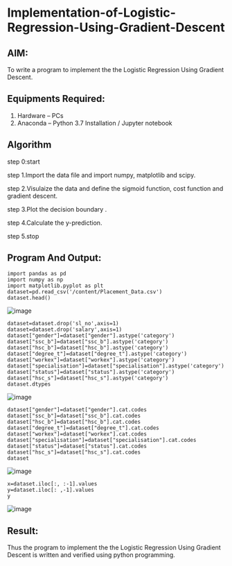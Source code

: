 # Implementation-of-Logistic-Regression-Using-Gradient-Descent

## AIM:
To write a program to implement the the Logistic Regression Using Gradient Descent.

## Equipments Required:
1. Hardware – PCs
2. Anaconda – Python 3.7 Installation / Jupyter notebook

## Algorithm
step 0:start 

step 1.Import the data file and import numpy, matplotlib and scipy.

step 2.Visulaize the data and define the sigmoid function, cost function and gradient descent.

step 3.Plot the decision boundary .

step 4.Calculate the y-prediction.

step 5.stop

## Program And Output:
```
import pandas as pd
import numpy as np
import matplotlib.pyplot as plt
dataset=pd.read_csv('/content/Placement_Data.csv')
dataset.head()
```
![image](https://github.com/user-attachments/assets/10d6ffc6-2460-40ec-a746-11ee4997f0b9)

```
dataset=dataset.drop('sl_no',axis=1)
dataset=dataset.drop('salary',axis=1)
dataset["gender"]=dataset["gender"].astype('category')
dataset["ssc_b"]=dataset["ssc_b"].astype('category')
dataset["hsc_b"]=dataset["hsc_b"].astype('category')
dataset["degree_t"]=dataset["degree_t"].astype('category')
dataset["workex"]=dataset["workex"].astype('category')
dataset["specialisation"]=dataset["specialisation"].astype('category')
dataset["status"]=dataset["status"].astype('category')
dataset["hsc_s"]=dataset["hsc_s"].astype('category')
dataset.dtypes
```
![image](https://github.com/user-attachments/assets/74c40643-5548-4f8c-b712-9550807ba2d5)

```
dataset["gender"]=dataset["gender"].cat.codes
dataset["ssc_b"]=dataset["ssc_b"].cat.codes
dataset["hsc_b"]=dataset["hsc_b"].cat.codes
dataset["degree_t"]=dataset["degree_t"].cat.codes
dataset["workex"]=dataset["workex"].cat.codes
dataset["specialisation"]=dataset["specialisation"].cat.codes
dataset["status"]=dataset["status"].cat.codes
dataset["hsc_s"]=dataset["hsc_s"].cat.codes
dataset
```
![image](https://github.com/user-attachments/assets/d03a9e64-8aa5-47be-acfb-aadd038392cc)

```
x=dataset.iloc[:, :-1].values
y=dataset.iloc[: ,-1].values
y
```
![image](https://github.com/user-attachments/assets/2e19f9e6-327f-41a0-a418-9f358766da4c)


## Result:
Thus the program to implement the the Logistic Regression Using Gradient Descent is written and verified using python programming.

